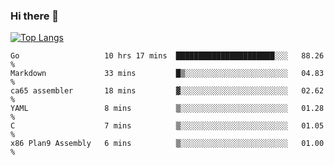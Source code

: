 ### Hi there 👋

<!--
**3Xpl0it3r/3Xpl0it3r** is a ✨ _special_ ✨ repository because its `README.md` (this file) appears on your GitHub profile.

Here are some ideas to get you started:

- 🔭 I’m currently working on ...
- 🌱 I’m currently learning ...
- 👯 I’m looking to collaborate on ...
- 🤔 I’m looking for help with ...
- 💬 Ask me about ...
- 📫 How to reach me: ...
- 😄 Pronouns: ...
- ⚡ Fun fact: ...
-->


[![Top Langs](https://github-readme-stats.vercel.app/api/top-langs/?username=3Xpl0it3r&layout=compact)](https://github.com/3Xpl0it3r/3Xpl0it3r)

<!--START_SECTION:waka-->

```text
Go                   10 hrs 17 mins  ██████████████████████░░░   88.26 %
Markdown             33 mins         █▒░░░░░░░░░░░░░░░░░░░░░░░   04.83 %
ca65 assembler       18 mins         ▓░░░░░░░░░░░░░░░░░░░░░░░░   02.62 %
YAML                 8 mins          ▒░░░░░░░░░░░░░░░░░░░░░░░░   01.28 %
C                    7 mins          ▒░░░░░░░░░░░░░░░░░░░░░░░░   01.05 %
x86 Plan9 Assembly   6 mins          ▒░░░░░░░░░░░░░░░░░░░░░░░░   01.00 %
```

<!--END_SECTION:waka-->

